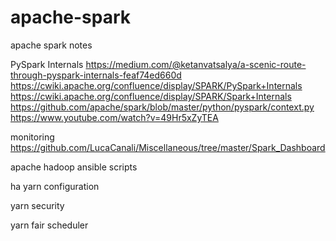 # apache-spark
apache spark notes 

PySpark Internals
https://medium.com/@ketanvatsalya/a-scenic-route-through-pyspark-internals-feaf74ed660d
https://cwiki.apache.org/confluence/display/SPARK/PySpark+Internals
https://cwiki.apache.org/confluence/display/SPARK/Spark+Internals
https://github.com/apache/spark/blob/master/python/pyspark/context.py
https://www.youtube.com/watch?v=49Hr5xZyTEA

monitoring
https://github.com/LucaCanali/Miscellaneous/tree/master/Spark_Dashboard


apache hadoop ansible scripts


ha yarn configuration


yarn security


yarn fair scheduler



